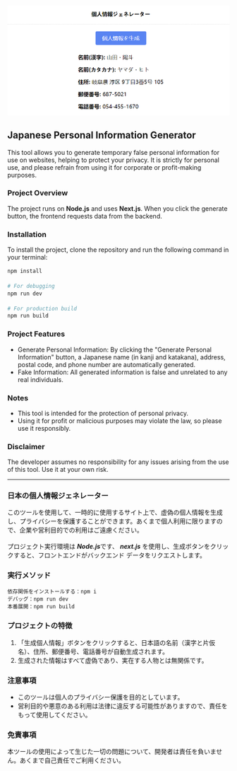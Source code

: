 <img src="/static/1.png" width="600"/>

## Japanese Personal Information Generator

This tool allows you to generate temporary false personal information for use on websites, helping to protect your privacy. It is strictly for personal use, and please refrain from using it for corporate or profit-making purposes.

### Project Overview

The project runs on **Node.js** and uses **Next.js**. When you click the generate button, the frontend requests data from the backend.

### Installation

To install the project, clone the repository and run the following command in your terminal:

```bash
npm install

# For debugging
npm run dev

# For production build
npm run build
```

### Project Features
- Generate Personal Information: By clicking the "Generate Personal Information" button, a Japanese name (in kanji and katakana), address, postal code, and phone number are automatically generated.
- Fake Information: All generated information is false and unrelated to any real individuals.
### Notes
- This tool is intended for the protection of personal privacy.
- Using it for profit or malicious purposes may violate the law, so please use it responsibly.
### Disclaimer
The developer assumes no responsibility for any issues arising from the use of this tool. Use it at your own risk.

***

### 日本の個人情報ジェネレーター

このツールを使用して、一時的に使用するサイト上で、虚偽の個人情報を生成し、プライバシーを保護することができます。あくまで個人利用に限りますので、企業や営利目的での利用はご遠慮ください。
<br/><br/>
プロジェクト実行環境は ***Node.js***です、
***next.js*** を使用し、生成ボタンをクリックすると、フロントエンドがバックエンド データをリクエストします。

### 実行メソッド
```bash
依存関係をインストールする：npm i
デバッグ：npm run dev
本番展開：npm run build
```

### プロジェクトの特徴

1. 「生成個人情報」ボタンをクリックすると、日本語の名前（漢字と片仮名）、住所、郵便番号、電話番号が自動生成されます。
2. 生成された情報はすべて虚偽であり、実在する人物とは無関係です。

### 注意事項

- このツールは個人のプライバシー保護を目的としています。
- 営利目的や悪意のある利用は法律に違反する可能性がありますので、責任をもって使用してください。

### 免責事項

本ツールの使用によって生じた一切の問題について、開発者は責任を負いません。あくまで自己責任でご利用ください。
